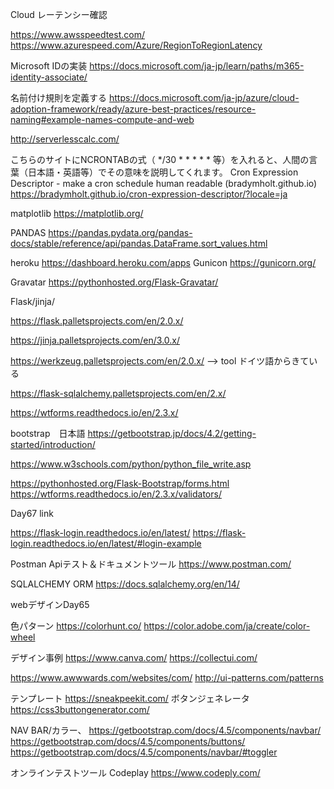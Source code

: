 Cloud レーテンシー確認

https://www.awsspeedtest.com/
https://www.azurespeed.com/Azure/RegionToRegionLatency


Microsoft IDの実装
https://docs.microsoft.com/ja-jp/learn/paths/m365-identity-associate/

名前付け規則を定義する
https://docs.microsoft.com/ja-jp/azure/cloud-adoption-framework/ready/azure-best-practices/resource-naming#example-names-compute-and-web



http://serverlesscalc.com/

こちらのサイトにNCRONTABの式（ */30 * * * * * 等）を入れると、人間の言葉（日本語・英語等）でその意味を説明してくれます。
Cron Expression Descriptor - make a cron schedule human readable (bradymholt.github.io)
https://bradymholt.github.io/cron-expression-descriptor/?locale=ja

matplotlib
https://matplotlib.org/

PANDAS
https://pandas.pydata.org/pandas-docs/stable/reference/api/pandas.DataFrame.sort_values.html



heroku
https://dashboard.heroku.com/apps
Gunicon
https://gunicorn.org/

Gravatar
https://pythonhosted.org/Flask-Gravatar/

Flask/jinja/

https://flask.palletsprojects.com/en/2.0.x/

https://jinja.palletsprojects.com/en/3.0.x/

https://werkzeug.palletsprojects.com/en/2.0.x/
--> tool ドイツ語からきている

https://flask-sqlalchemy.palletsprojects.com/en/2.x/

https://wtforms.readthedocs.io/en/2.3.x/


bootstrap　日本語
https://getbootstrap.jp/docs/4.2/getting-started/introduction/

https://www.w3schools.com/python/python_file_write.asp

https://pythonhosted.org/Flask-Bootstrap/forms.html
https://wtforms.readthedocs.io/en/2.3.x/validators/

Day67 link

https://flask-login.readthedocs.io/en/latest/
https://flask-login.readthedocs.io/en/latest/#login-example

Postman Apiテスト＆ドキュメントツール
https://www.postman.com/

SQLALCHEMY ORM
https://docs.sqlalchemy.org/en/14/


webデザインDay65

色パターン
https://colorhunt.co/
https://color.adobe.com/ja/create/color-wheel

デザイン事例
https://www.canva.com/
https://collectui.com/

https://www.awwwards.com/websites/com/
http://ui-patterns.com/patterns


テンプレート
https://sneakpeekit.com/
ボタンジェネレータ
https://css3buttongenerator.com/

NAV BAR/カラー、
https://getbootstrap.com/docs/4.5/components/navbar/
https://getbootstrap.com/docs/4.5/components/buttons/
https://getbootstrap.com/docs/4.5/components/navbar/#toggler

オンラインテストツール
Codeplay
https://www.codeply.com/